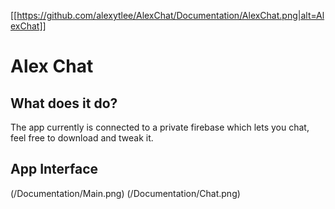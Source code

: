 [[https://github.com/alexytlee/AlexChat/Documentation/AlexChat.png|alt=AlexChat]]

# Alex Chat

## What does it do?
The app currently is connected to a private firebase which lets you chat, feel free to download and tweak it.


## App Interface
(/Documentation/Main.png)
(/Documentation/Chat.png)
